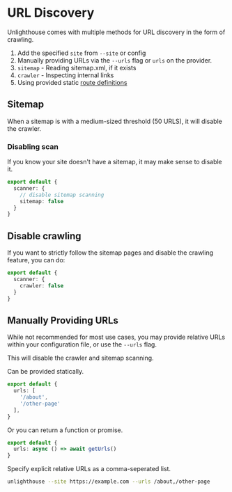 # URL Discovery


Unlighthouse comes with multiple methods for URL discovery in the form of crawling.

1. Add the specified `site` from `--site` or config
2. Manually providing URLs via the `--urls` flag or `urls` on the provider.
3. `sitemap` - Reading sitemap.xml, if it exists 
4. `crawler` - Inspecting internal links 
5. Using provided static [route definitions](/glossary/#route-definition)


## Sitemap

When a sitemap is with a medium-sized threshold (50 URLS), it will disable the crawler.

### Disabling scan

If you know your site doesn't have a sitemap, it may make sense to disable it.

```ts
export default {
  scanner: {
    // disable sitemap scanning
    sitemap: false
  }
}
```

## Disable crawling

If you want to strictly follow the sitemap pages and disable the crawling feature, you can do:

```ts
export default {
  scanner: {
    crawler: false
  }
}
```

## Manually Providing URLs

While not recommended for most use cases, you may provide relative URLs within your configuration file, or use the `--urls` flag.

This will disable the crawler and sitemap scanning.

Can be provided statically.

```ts unlighthouse.config.ts
export default {
  urls: [
    '/about',
    '/other-page'
  ],
}
```

Or you can return a function or promise.

```ts unlighthouse.config.ts
export default {
  urls: async () => await getUrls()
}
```

Specify explicit relative URLs as a comma-seperated list.

```bash
unlighthouse --site https://example.com --urls /about,/other-page
```
